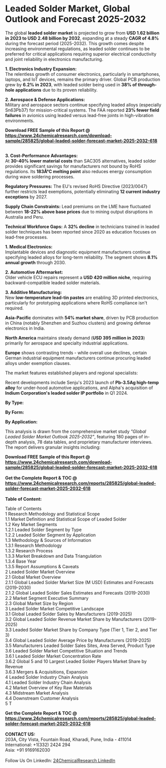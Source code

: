 <h1>Leaded Solder Market, Global Outlook and Forecast 2025-2032</h1><p>The global <strong>leaded solder market</strong> is projected to grow from <strong>USD 1.62 billion in 2023 to USD 2.48 billion by 2032</strong>, expanding at a steady <strong>CAGR of 4.8%</strong> during the forecast period (2025-2032). This growth comes despite increasing environmental regulations, as leaded solder continues to be preferred for critical applications requiring superior electrical conductivity and joint reliability in electronics manufacturing.</p><p><strong>1. Electronics Industry Expansion:</strong><br>
The relentless growth of consumer electronics, particularly in smartphones, laptops, and IoT devices, remains the primary driver. Global PCB production grew by <strong>6.2% in 2023</strong>, with leaded solder being used in <strong>38% of through-hole applications</strong> due to its proven reliability.</p><p><strong>2. Aerospace &amp; Defense Applications:</strong><br>
Military and aerospace sectors continue specifying leaded alloys (especially Sn63Pb37) for mission-critical systems. The FAA reported <strong>23% fewer field failures</strong> in avionics using leaded versus lead-free joints in high-vibration environments.</p><div><b>Download FREE Sample of this Report @ 
            <a href="https://www.24chemicalresearch.com/download-sample/285825/global-leaded-solder-forecast-market-2025-2032-618">
            https://www.24chemicalresearch.com/download-sample/285825/global-leaded-solder-forecast-market-2025-2032-618</a></b></div><br><p><strong>3. Cost-Performance Advantages:</strong><br>
At <strong>30-40% lower material costs</strong> than SAC305 alternatives, leaded solder provides significant savings for manufacturers not bound by RoHS regulations. Its <strong>183Â°C melting point</strong> also reduces energy consumption during wave soldering processes.</p><p><strong>Regulatory Pressures:</strong> The EU's revised RoHS Directive (2023/0047) further restricts lead exemptions, potentially eliminating <strong>12 current industry exceptions</strong> by 2027.</p><p><strong>Supply Chain Constraints:</strong> Lead premiums on the LME have fluctuated between <strong>18-22% above base prices</strong> due to mining output disruptions in Australia and Peru.</p><p><strong>Technical Workforce Gaps:</strong> A <strong>32% decline</strong> in technicians trained in leaded solder techniques has been reported since 2020 as education focuses on lead-free processes.</p><p><strong>1. Medical Electronics:</strong><br>
Implantable devices and diagnostic equipment manufacturers continue specifying leaded alloys for long-term reliability. The segment shows <strong>8.1% annual growth</strong> through 2030.</p><p><strong>2. Automotive Aftermarket:</strong><br>
Older vehicle ECU repairs represent a <strong>USD 420 million niche</strong>, requiring backward-compatible leaded solder materials.</p><p><strong>3. Additive Manufacturing:</strong><br>
New <strong>low-temperature lead-tin pastes</strong> are enabling 3D printed electronics, particularly for prototyping applications where RoHS compliance isn't required.</p><p><strong>Asia-Pacific</strong> dominates with <strong>54% market share</strong>, driven by PCB production in China (notably Shenzhen and Suzhou clusters) and growing defense electronics in India.</p><p><strong>North America</strong> maintains steady demand (<strong>USD 395 million in 2023</strong>) primarily for aerospace and specialty industrial applications.</p><p><strong>Europe</strong> shows contrasting trends - while overall use declines, certain German industrial equipment manufacturers continue procuring leaded alloys under exemption clauses.</p><p>The market features established players and regional specialists:</p><p>Recent developments include Senju's 2023 launch of <strong>Pb-3.5Ag high-temp alloy</strong> for under-hood automotive applications, and Alpha's acquisition of <strong>Indium Corporation's leaded solder IP portfolio</strong> in Q1 2024.</p><p><strong>By Type:</strong></p><p><strong>By Form:</strong></p><p><strong>By Application:</strong></p><p>This analysis is drawn from the comprehensive market study <em>"Global Leaded Solder Market Outlook 2025-2032"</em>, featuring 180 pages of in-depth analysis, 78 data tables, and proprietary manufacturer interviews. The report delivers granular insights including:</p><div><b>Download FREE Sample of this Report @ 
            <a href="https://www.24chemicalresearch.com/download-sample/285825/global-leaded-solder-forecast-market-2025-2032-618">
            https://www.24chemicalresearch.com/download-sample/285825/global-leaded-solder-forecast-market-2025-2032-618</a></b></div><br><div><b>Get the Complete Report & TOC @ 
            <a href="https://www.24chemicalresearch.com/reports/285825/global-leaded-solder-forecast-market-2025-2032-618">
            https://www.24chemicalresearch.com/reports/285825/global-leaded-solder-forecast-market-2025-2032-618</a></b></div><br>
            <b>Table of Content:</b><p>Table of Contents<br />
1 Research Methodology and Statistical Scope<br />
1.1 Market Definition and Statistical Scope of Leaded Solder<br />
1.2 Key Market Segments<br />
1.2.1 Leaded Solder Segment by Type<br />
1.2.2 Leaded Solder Segment by Application<br />
1.3 Methodology & Sources of Information<br />
1.3.1 Research Methodology<br />
1.3.2 Research Process<br />
1.3.3 Market Breakdown and Data Triangulation<br />
1.3.4 Base Year<br />
1.3.5 Report Assumptions & Caveats<br />
2 Leaded Solder Market Overview<br />
2.1 Global Market Overview<br />
2.1.1 Global Leaded Solder Market Size (M USD) Estimates and Forecasts (2019-2030)<br />
2.1.2 Global Leaded Solder Sales Estimates and Forecasts (2019-2030)<br />
2.2 Market Segment Executive Summary<br />
2.3 Global Market Size by Region<br />
3 Leaded Solder Market Competitive Landscape<br />
3.1 Global Leaded Solder Sales by Manufacturers (2019-2025)<br />
3.2 Global Leaded Solder Revenue Market Share by Manufacturers (2019-2025)<br />
3.3 Leaded Solder Market Share by Company Type (Tier 1, Tier 2, and Tier 3)<br />
3.4 Global Leaded Solder Average Price by Manufacturers (2019-2025)<br />
3.5 Manufacturers Leaded Solder Sales Sites, Area Served, Product Type<br />
3.6 Leaded Solder Market Competitive Situation and Trends<br />
3.6.1 Leaded Solder Market Concentration Rate<br />
3.6.2 Global 5 and 10 Largest Leaded Solder Players Market Share by Revenue<br />
3.6.3 Mergers & Acquisitions, Expansion<br />
4 Leaded Solder Industry Chain Analysis<br />
4.1 Leaded Solder Industry Chain Analysis<br />
4.2 Market Overview of Key Raw Materials<br />
4.3 Midstream Market Analysis<br />
4.4 Downstream Customer Analysis<br />
5 T</p><div><b>Get the Complete Report & TOC @ 
            <a href="https://www.24chemicalresearch.com/reports/285825/global-leaded-solder-forecast-market-2025-2032-618">
            https://www.24chemicalresearch.com/reports/285825/global-leaded-solder-forecast-market-2025-2032-618</a></b></div><br><b>CONTACT US:</b><br>
            203A, City Vista, Fountain Road, Kharadi, Pune, India - 411014<br>
            International: +1(332) 2424 294<br>
            Asia: +91 9169162030 <br><br>
            Follow Us On LinkedIn: <a href="https://www.linkedin.com/company/24chemicalresearch/">24ChemicalResearch LinkedIn</a>